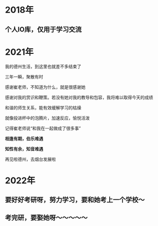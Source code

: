 # 2018年

## 个人IO库，仅用于学习交流

# 2021年

我的德州生活，到这里也就差不多结束了

三年一瞬，聚散有时

感谢崔老师，不知道为什么，就是很感谢她

感谢对我的赏识和鞭策。若没有她对我的教导和包容，我将难以取得今天的成绩

和谐的师生关系，能有效缓解学习的枯燥

就像投进杯中的泡腾片，加速反应，愉悦活泼

记得崔老师说“和我在一起做成了很多事”

**相逢有期，伯乐难遇**

**知性有余，知音难遇**

再见啦德州，去烟台发展啦

# 2022年

## 要好好考研呀，努力学习，要和她考上一个学校～

## 考完研，要娶她呀～～～～～